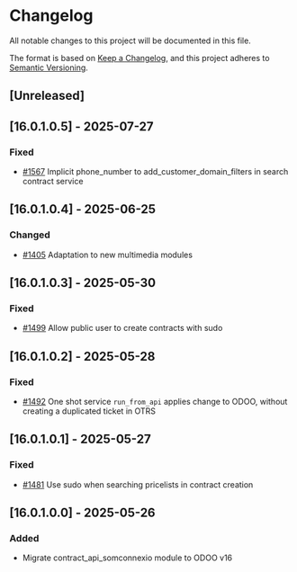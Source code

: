 # Changelog
All notable changes to this project will be documented in this file.

The format is based on [Keep a Changelog](https://keepachangelog.com/en/1.0.0/),
and this project adheres to [Semantic Versioning](https://semver.org/spec/v2.0.0.html).

## [Unreleased]
## [16.0.1.0.5] - 2025-07-27
### Fixed
- [#1567](https://git.coopdevs.org/coopdevs/som-connexio/odoo/odoo-somconnexio/-/merge_requests/1567) Implicit phone_number to add_customer_domain_filters in search contract service

## [16.0.1.0.4] - 2025-06-25
### Changed
- [#1405](https://git.coopdevs.org/coopdevs/som-connexio/odoo-somconnexio/-/merge_requests/1405) Adaptation to new multimedia modules

## [16.0.1.0.3] - 2025-05-30
### Fixed
- [#1499](https://git.coopdevs.org/coopdevs/som-connexio/odoo-somconnexio/-/merge_requests/1499) Allow public user to create contracts with sudo

## [16.0.1.0.2] - 2025-05-28
### Fixed
- [#1492](https://git.coopdevs.org/coopdevs/som-connexio/odoo-somconnexio/-/merge_requests/1492) One shot service `run_from_api` applies change to ODOO, without creating a duplicated ticket in OTRS

## [16.0.1.0.1] - 2025-05-27
### Fixed
- [#1481](https://git.coopdevs.org/coopdevs/som-connexio/odoo-somconnexio/-/merge_requests/1481) Use sudo when searching pricelists in contract creation

## [16.0.1.0.0] - 2025-05-26
### Added
- Migrate contract_api_somconnexio module to ODOO v16

